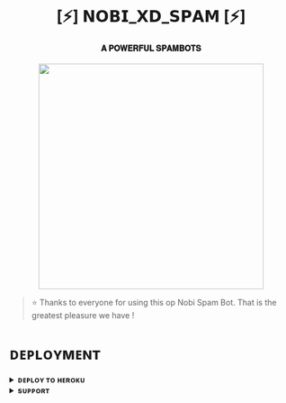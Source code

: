 <h1 align="center"><b>[⚡] 𝗡𝗢𝗕𝗜_𝗫𝗗_𝗦𝗣𝗔𝗠 [⚡]</b></h1>

<h4 align="center"> 𝐀 𝐏𝐎𝐖𝐄𝐑𝐅𝐔𝐋 𝐒𝐏𝐀𝐌𝐁𝐎𝐓𝐒</h4>

<p align="center"><a href="https://t.me/XD_NOBI"><img src="https://graph.org/file/172844b9b01930c111287.jpg" width="400"></a></p>


> ⭐️ Thanks to everyone for using this op Nobi Spam Bot. That is the greatest pleasure we have !


# ᴅᴇᴘʟᴏʏᴍᴇɴᴛ


<details>
<summary><b>ᴅᴇᴘʟᴏʏ ᴛᴏ ʜᴇʀᴏᴋᴜ</b></summary>
<br>

[![Deploy](https://www.herokucdn.com/deploy/button.svg)](https://dashboard.heroku.com/new?template=https://github.com/ItZxSTaR/XBOTS)

</details>


<details>
<summary><b>sᴜᴘᴘᴏʀᴛ</b></summary>
<br>

<a href="https://t.me/DEVELOPERSOFBOT"><img src="https://img.shields.io/badge/Join-Telegram%20Channel-red.svg?logo=Telegram"></a>

</details>
